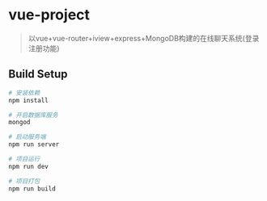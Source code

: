 # vue-project

> 以vue+vue-router+iview+express+MongoDB构建的在线聊天系统(登录注册功能)

## Build Setup

``` bash
# 安装依赖
npm install  

# 开启数据库服务
mongod  

# 启动服务端
npm run server  

# 项目运行
npm run dev

# 项目打包
npm run build

```

